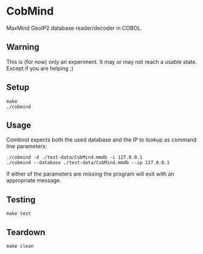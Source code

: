 # CobMind

MaxMind GeoIP2 database reader/decoder in COBOL.


## Warning

This is (for now) only an experiment. It may or may not reach a usable state.
Except if you are helping ;)


## Setup

```shell
make
./cobmind
```


## Usage

Combind expects both the used database and the IP to lookup
as command line parameters:

```shell
./cobmind -d ./test-data/CobMind.mmdb -i 127.0.0.1
./cobmind --database ./test-data/CobMind.mmdb --ip 127.0.0.1
```

If either of the parameters are missing the program will exit
with an appropriate message.


## Testing

```shell
make test
```


## Teardown

```shell
make clean
```
